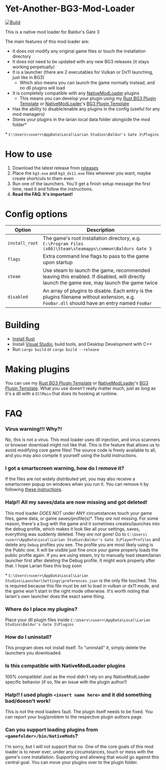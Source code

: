# Yet-Another-BG3-Mod-Loader
[![Build](https://github.com/MolotovCherry/Yet-Another-BG3-Mod-Loader/actions/workflows/build.yml/badge.svg?event=push)](https://github.com/MolotovCherry/Yet-Another-BG3-Mod-Loader/actions/workflows/build.yml)

This is a native mod loader for Baldur's Gate 3

The main features of this mod loader are:
- It does not modify any original game files or touch the installation directory
- It does not need to be updated with any new BG3 releases (it stays working perpetually)
- It is a launcher (there are 2 executables for Vulkan or Dx11 launching, just like in BG3)
  - Which also means you can launch the game normally instead, and no dll plugins will load
- It is completely compatible with any [NativeModLoader](https://www.nexusmods.com/baldursgate3/mods/944) plugins
  - This means you can develop your plugin using my [Rust BG3 Plugin Template](https://github.com/MolotovCherry/BG3-Plugin-Template-Rust) or [NativeModLoader](https://www.nexusmods.com/baldursgate3/mods/944)﻿﻿﻿'s [BG3 Plugin Template](https://github.com/gottyduke/BG3_PluginTemplate)﻿﻿
- Has the ability to disable/enable any plugins in the config (useful for any mod managers)
- Stores your plugins in the larian local data folder alongside the mod folder*

\* `C:\Users\<user>\AppData\Local\Larian Studios\Baldur's Gate 3\Plugins`

# How to use
1. Download the latest release from [releases](https://github.com/MolotovCherry/Yet-Another-BG3-Mod-Loader/releases)
2. Place the `bg3.exe` and `bg3_dx11.exe` files wherever you want, maybe create shortcuts to them even
3. Run one of the launchers. You'll get a finish setup message the first time, read it and follow the instructions.
4. **Read the FAQ. It's important!**

# Config options
| Option | Description |
|-------------|------------|
| `install_root` | The game's root installation directory, e.g. `C:\Program Files (x86)\Steam\steamapps\common\Baldurs Gate 3` |
| `flags` | Extra command line flags to pass to the game upon startup |
| `steam` | Use steam to launch the game, recommended leaving this enabled. If disabled, will directly launch the game exe, may launch the game twice |
| `disabled` | An array of plugins to disable. Each entry is the plugins filename without extension, e.g. `FooBar.dll` should have an entry named `FooBar` |

# Building
- [Install Rust](https://rustup.rs/)
- Install [Visual Studio](https://visualstudio.microsoft.com/downloads/), build tools, and Desktop Development with C++
- Run `cargo build` or `cargo build --release`

# Making plugins
You can use my [Rust BG3 Plugin Template](https://github.com/MolotovCherry/BG3-Plugin-Template-Rust) or [NativeModLoader](https://www.nexusmods.com/baldursgate3/mods/944)'s [BG3 Plugin Template](https://github.com/gottyduke/PluginTemplate). What you use doesn't really matter much, just as long as it's a dll with a `DllMain` that does its hooking at runtime.

# FAQ
### Virus warning!!! Why?!
No, this is not a virus. This mod loader uses dll injection, and virus scanners or browser download might not like that. This is the feature that allows us to avoid modifying core game files! The source code is freely available to all, and you may also compile it yourself using the build instructions.

### I got a smartscreen warning, how do I remove it?
If the files are not widely distributed yet, you may also receive a smartscreen popup on windows when you run it. You can remove it by following [these instructions﻿](https://www.windowscentral.com/how-disable-smartscreen-trusted-app-windows-10).

### Halp!! All my saves/data are now missing and got deleted!
This mod loader _DOES NOT_ under ANY circumstances touch your game files, game data, or game saves/profile(s)*. They _are not_ missing. For some reason, there's a bug with the game and it sometimes creates/launches into the debug profile, which makes it look like all your settings, saves, everything was suddenly deleted. They _are not_ gone! Go to `C:\Users\<user>\AppData\Local\Larian Studios\Baldur's Gate 3\PlayerProfiles` and delete any `Debug` profiles you see. The profile you are most likely using is the Public one. It will be visible just fine once your game properly loads the public profile again. If you are using steam, try to manually load steam/larian launcher first after deleting the Debug profile. It might work properly after that. I hope Larian fixes this bug soon

\* `C:\Users\<user>\AppData\Local\Larian Studios\Launcher\Settings\preferences.json` is the only file touched. This is required because this file must be set to load in vulkan or dx11 mode, and the game won't start in the right mode otherwise. It's worth noting that larian's own launcher does the exact same thing.

### Where do I place my plugins?
Place your dll plugin files inside `C:\Users\<user>\AppData\Local\Larian Studios\Baldur's Gate 3\Plugins`

### How do I uninstall?
This program does not install itself. To "uninstall" it, simply delete the launchers you downloaded.

### Is this compatible with NativeModLoader plugins
100% compatible! Just as the mod didn't rely on any NativeModLoader specific behavior (if so, file an issue with the plugin author!)

### Halp!! I used plugin `<insert name here>` and it did something bad/doesn't work!
This is not the mod loaders fault. The plugin itself needs to be fixed. You can report your bug/problem to the respective plugin authors page.

### Can you support loading plugins from `<gamefolder>/bin/NativeMods`?
I'm sorry, but I will not support that no. One of the core goals of this mod loader is to never ever, under any circumstances, touch or mess with the game's core installation. Supporting and allowing that would go against this central goal. You can move your plugins over to the plugin folder.
